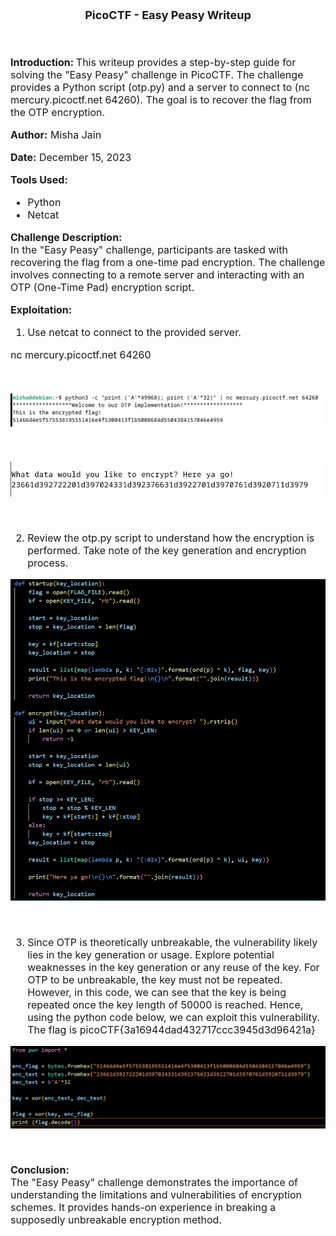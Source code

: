 <font size = '4'>
<p align = 'center'>
<b>
PicoCTF - Easy Peasy Writeup 
</b>
</p>
</font>

<br>
<font size = '3'>

<b>Introduction: </b>
This writeup provides a step-by-step guide for solving the "Easy Peasy" challenge in PicoCTF. The challenge provides a Python script (otp.py) and a server to connect to (nc mercury.picoctf.net 64260). The goal is to recover the flag from the OTP encryption.

<b>Author:</b> Misha Jain

<b>Date:</b> December 15, 2023

<b>Tools Used:</b><br>
- Python
- Netcat

<b>Challenge Description:</b><br>
In the "Easy Peasy" challenge, participants are tasked with recovering the flag from a one-time pad encryption. The challenge involves connecting to a remote server and interacting with an OTP (One-Time Pad) encryption script.

<b>Exploitation:</b><br>
1. Use netcat to connect to the provided server.<br>

<p align = 'center'>

nc mercury.picoctf.net 64260

</p><br>

<p align = 'center'>

![](<Pictures/Easy Peasy - Encrypted_Flag.png>)

</p><br>

<p align = 'center'>

![](<Pictures/Easy Peasy - Encrypted_Text.png>)

</p><br>

2. Review the otp.py script to understand how the encryption is performed. Take note of the key generation and encryption process.<br>

<p align = 'center'>

![](<Pictures/Easy Peasy - Source_Code.png>)

</p><br>

3. Since OTP is theoretically unbreakable, the vulnerability likely lies in the key generation or usage. Explore potential weaknesses in the key generation or any reuse of the key. For OTP to be unbreakable, the key must not be repeated. However, in this code, we can see that the key is being repeated once the key length of 50000 is reached. Hence, using the python code below, we can exploit this vulnerability. The flag is picoCTF{3a16944dad432717ccc3945d3d96421a}<br>

<p align = 'center'>

![](<Pictures/Easy Peasy - Decryption.png>)

</p><br>

<b>Conclusion:</b><br>
The "Easy Peasy" challenge demonstrates the importance of understanding the limitations and vulnerabilities of encryption schemes. It provides hands-on experience in breaking a supposedly unbreakable encryption method.

</font>